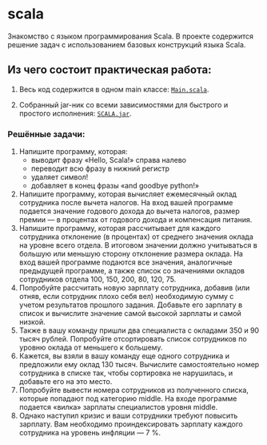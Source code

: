 # scala
Знакомство с языком программирования Scala. В проекте содержится решение задач с использованием базовых конструкций языка Scala.

## Из чего состоит практическая работа:
1. Весь код содержится в одном main классе: <code>[Main.scala](https://github.com/AlexeyAnanchenko/scala/blob/main/src/main/scala/Main.scala)</code>.

2. Собранный jar-ник со всеми зависимостями для быстрого и простого исполнения: <code>[SCALA.jar](https://github.com/AlexeyAnanchenko/scala/blob/main/out/artifacts/SCALA_jar/SCALA.jar)</code>.

### Решённые задачи:

1. Напишите программу, которая: 
   - выводит фразу «Hello, Scala!» справа налево
   - переводит всю фразу в нижний регистр
   - удаляет символ!
   - добавляет в конец фразы «and goodbye python!»
2. Напишите программу, которая вычисляет ежемесячный оклад сотрудника после вычета налогов. На вход вашей программе подается значение годового дохода до вычета налогов, размер премии  — в процентах от годового дохода и компенсация питания. 
3. Напишите программу, которая рассчитывает для каждого сотрудника отклонение (в процентах) от среднего значения оклада на уровне всего отдела. В итоговом значении должно учитываться в большую или меньшую сторону отклонение размера оклада. На вход вашей программе подаются все значения, аналогичные предыдущей программе, а также список со значениями окладов сотрудников отдела 100, 150, 200, 80, 120, 75.
4. Попробуйте рассчитать новую зарплату сотрудника, добавив (или отняв, если сотрудник плохо себя вел) необходимую сумму с учетом результатов прошлого задания. Добавьте его зарплату в список и вычислите значение самой высокой зарплаты и самой низкой. 
5. Также в вашу команду пришли два специалиста с окладами 350 и 90 тысяч рублей. Попробуйте отсортировать список сотрудников по уровню оклада от меньшего к большему. 
6. Кажется, вы взяли в вашу команду еще одного сотрудника и предложили ему оклад 130 тысяч. Вычислите самостоятельно номер сотрудника в списке так, чтобы сортировка не нарушилась, и добавьте его на это место.
7. Попробуйте вывести номера сотрудников из полученного списка, которые попадают под категорию middle. На входе программе подается «вилка» зарплаты специалистов уровня middle.
8. Однако наступил кризис и ваши сотрудники требуют повысить зарплату. Вам необходимо проиндексировать зарплату каждого сотрудника на уровень инфляции  — 7 %.
